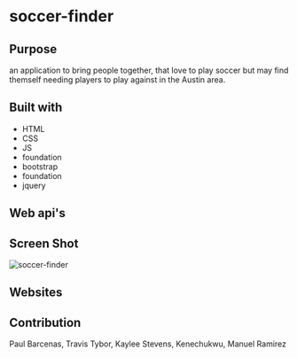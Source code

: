 # soccer-finder

## Purpose 
an application to bring people together, that love to play soccer but may find themself needing players to play against in the Austin area.
## Built with 
* HTML
* CSS
* JS
* foundation
* bootstrap
* foundation
* jquery
## Web api's

## Screen Shot
![soccer-finder](assets/images/.png)
## Websites



## Contribution
Paul Barcenas, Travis Tybor, Kaylee Stevens, Kenechukwu, Manuel Ramirez